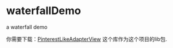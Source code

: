 waterfallDemo
=============

a waterfall demo

你需要下载：[PinterestLikeAdapterView](https://github.com/huewu/PinterestLikeAdapterView) 这个库作为这个项目的lib包.
